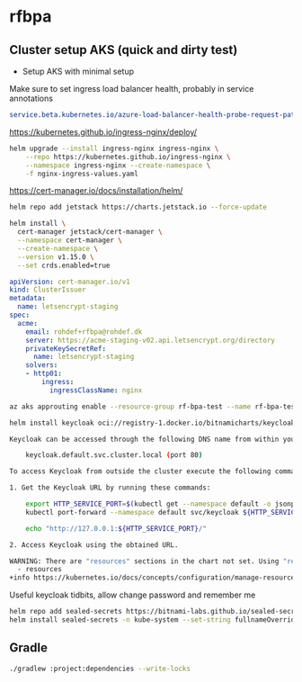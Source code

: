 # rfbpa

## Cluster setup AKS (quick and dirty test)

* Setup AKS with minimal setup

Make sure to set ingress load balancer health, probably in service annotations

```yaml
service.beta.kubernetes.io/azure-load-balancer-health-probe-request-path: /healthz
```

https://kubernetes.github.io/ingress-nginx/deploy/
```bash
helm upgrade --install ingress-nginx ingress-nginx \
    --repo https://kubernetes.github.io/ingress-nginx \
    --namespace ingress-nginx --create-namespace \
    -f nginx-ingress-values.yaml
```

https://cert-manager.io/docs/installation/helm/
```bash
helm repo add jetstack https://charts.jetstack.io --force-update

helm install \
  cert-manager jetstack/cert-manager \
  --namespace cert-manager \
  --create-namespace \
  --version v1.15.0 \
  --set crds.enabled=true
```

```yaml
apiVersion: cert-manager.io/v1
kind: ClusterIssuer
metadata:
  name: letsencrypt-staging
spec:
  acme:
    email: rohdef+rfbpa@rohdef.dk
    server: https://acme-staging-v02.api.letsencrypt.org/directory
    privateKeySecretRef:
      name: letsencrypt-staging
    solvers:
    - http01:
        ingress:
          ingressClassName: nginx
```

```bash
az aks approuting enable --resource-group rf-bpa-test --name rf-bpa-test-2
```


```bash
helm install keycloak oci://registry-1.docker.io/bitnamicharts/keycloak
```

```bash
Keycloak can be accessed through the following DNS name from within your cluster:

    keycloak.default.svc.cluster.local (port 80)

To access Keycloak from outside the cluster execute the following commands:

1. Get the Keycloak URL by running these commands:

    export HTTP_SERVICE_PORT=$(kubectl get --namespace default -o jsonpath="{.spec.ports[?(@.name=='http')].port}" services keycloak)
    kubectl port-forward --namespace default svc/keycloak ${HTTP_SERVICE_PORT}:${HTTP_SERVICE_PORT} &

    echo "http://127.0.0.1:${HTTP_SERVICE_PORT}/"

2. Access Keycloak using the obtained URL.

WARNING: There are "resources" sections in the chart not set. Using "resourcesPreset" is not recommended for production. For production installations, please set the following values according to your workload needs:
  - resources
+info https://kubernetes.io/docs/concepts/configuration/manage-resources-containers/
```

Useful keycloak tidbits, allow change password and remember me


```bash
helm repo add sealed-secrets https://bitnami-labs.github.io/sealed-secrets
helm install sealed-secrets -n kube-system --set-string fullnameOverride=sealed-secrets-controller sealed-secrets/sealed-secrets
```


## Gradle

```bash
./gradlew :project:dependencies --write-locks
```
